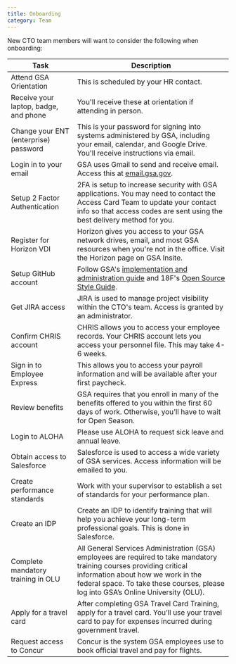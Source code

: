 ```yaml
---
title: Onboarding
category: Team
---
```


New CTO team members will want to consider the following when onboarding:

| Task | Description |
|-|-|
| Attend GSA Orientation   |   This is scheduled by your HR contact.
| Receive your laptop, badge, and phone  |   You'll receive these at orientation if attending in person.
| Change your ENT (enterprise) password | This is your password for signing into systems administered by GSA, including your email, calendar, and Google Drive. You'll receive instructions via email.
| Login in to your email| GSA uses Gmail to send and receive email. Access this at [email.gsa.gov](http://email.gsa.gov/).
| Setup 2 Factor Authentication | 2FA is setup to increase security with GSA applications. You may need to contact the Access Card Team to update your contact info so that access codes are sent using the best delivery method for you.
| Register for Horizon VDI   | Horizon gives you access to your GSA network drives, email, and most GSA resources when you're not in the office. Visit the Horizon page on GSA Insite.
| Setup GitHub account | Follow GSA's [implementation and administration guide](https://github.com/GSA/GitHub-Administration) and 18F's [Open Source Style Guide](https://pages.18f.gov/open-source-guide/). |
| Get JIRA access | JIRA is used to manage project visibility within the CTO's team. Access is granted by an administrator.
| Confirm CHRIS account | CHRIS allows you to access your employee records. Your CHRIS account lets you access your personnel file. This may take 4-6 weeks.
| Sign in to Employee Express | This allows you to access your payroll information and will be available after your first paycheck.
| Review benefits | GSA requires that you enroll in many of the benefits offered to you within the first 60 days of work. Otherwise, you’ll have to wait for Open Season. |
| Login to ALOHA | Please use ALOHA to request sick leave and annual leave.
| Obtain access to Salesforce | Salesforce is used to access a wide variety of GSA services. Access information will be emailed to you.
| Create performance standards | Work with your supervisor to establish a set of standards for your performance plan.
| Create an IDP | Create an IDP to identify training that will help you achieve your long-term professional goals. This is done in Salesforce.
| Complete mandatory training in OLU | All General Services Administration (GSA) employees are required to take mandatory training courses providing critical information about how we work in the federal space. To take these courses, please log into GSA’s Online University (OLU).
| Apply for a travel card | After completing GSA Travel Card Training, apply for a travel card. You’ll use your travel card to pay for expenses incurred during government travel.
| Request access to Concur | Concur is the system GSA employees use to book official travel and pay for flights.
